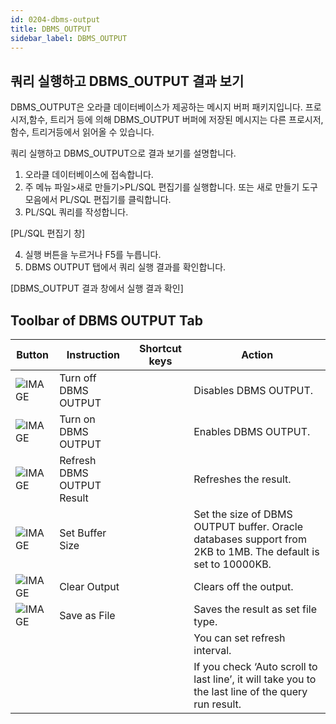 ```yaml
---
id: 0204-dbms-output
title: DBMS_OUTPUT
sidebar_label: DBMS_OUTPUT
---
```


## 쿼리 실행하고 DBMS_OUTPUT 결과 보기

DBMS_OUTPUT은 오라클 데이터베이스가 제공하는 메시지 버퍼 패키지입니다. 
프로시저,함수, 트리거 등에 의해 DBMS_OUTPUT 버퍼에 저장된 메시지는 다른 프로시저,함수, 트리거등에서 읽어올 수 있습니다.

쿼리 실행하고 DBMS_OUTPUT으로 결과 보기를 설명합니다.

1. 오라클 데이터베이스에 접속합니다.
2. 주 메뉴 파일>새로 만들기>PL/SQL 편집기를 실행합니다. 또는 새로 만들기 도구 모음에서 PL/SQL 편집기를 클릭합니다.
3. PL/SQL 쿼리를 작성합니다.

[PL/SQL 편집기 창]

4. 실행 버튼을 누르거나 F5를 누릅니다.
5. DBMS OUTPUT 탭에서 쿼리 실행 결과를 확인합니다.

[DBMS_OUTPUT 결과 창에서 실행 결과 확인]


## Toolbar of DBMS OUTPUT Tab

| Button | Instruction | Shortcut keys | Action |
| --- | --- | --- | --- |
| ![IMAGE](https://s3.ap-northeast-2.amazonaws.com/sqlgate-manual-content/24C27D09F0BD97C9A95474DBCF858A10.jpg) | Turn off DBMS OUTPUT| | Disables DBMS OUTPUT. |
| ![IMAGE](https://s3.ap-northeast-2.amazonaws.com/sqlgate-manual-content/4A5C96A673660B4FFCE1C49D2D740273.jpg)| Turn on DBMS OUTPUT| | Enables DBMS OUTPUT. |
| ![IMAGE](https://s3.ap-northeast-2.amazonaws.com/sqlgate-manual-content/7769FBA2E28842B9ED0E7AB9BCDCB381.jpg) | Refresh DBMS OUTPUT Result| | Refreshes the result. |
| ![IMAGE](https://s3.ap-northeast-2.amazonaws.com/sqlgate-manual-content/6E81E9E388839D0E0FD5E3B0DC6BBAD7.jpg) | Set Buffer Size| | Set the size of DBMS OUTPUT buffer. Oracle databases support from 2KB to 1MB. The default is set to 10000KB.|
| ![IMAGE](https://s3.ap-northeast-2.amazonaws.com/sqlgate-manual-content/06D79AC3E46F1C8F152ED5D0058B6A15.jpg) | Clear Output| | Clears off the output.|
| ![IMAGE](https://s3.ap-northeast-2.amazonaws.com/sqlgate-manual-content/B4E338254BC06D0D6A587D6E6F16522F.jpg) | Save as File| | Saves the result as set file type. |
| | | | You can set refresh interval. |
| | | | If you check ‘Auto scroll to last line’, it will take you to the last line of the query run result.|